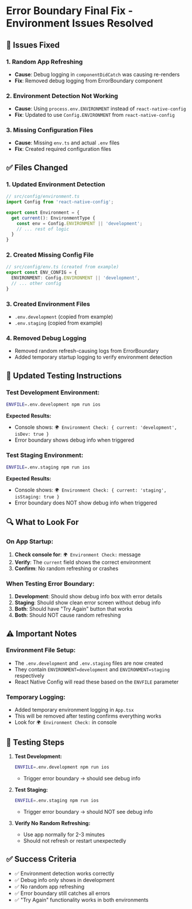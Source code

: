 # Error Boundary Final Fix - Environment Issues Resolved

## 🔧 **Issues Fixed**

### **1. Random App Refreshing**
- **Cause**: Debug logging in `componentDidCatch` was causing re-renders
- **Fix**: Removed debug logging from ErrorBoundary component

### **2. Environment Detection Not Working**
- **Cause**: Using `process.env.ENVIRONMENT` instead of `react-native-config`
- **Fix**: Updated to use `Config.ENVIRONMENT` from `react-native-config`

### **3. Missing Configuration Files**
- **Cause**: Missing `env.ts` and actual `.env` files
- **Fix**: Created required configuration files

## ✅ **Files Changed**

### **1. Updated Environment Detection**
```typescript
// src/config/environment.ts
import Config from 'react-native-config';

export const Environment = {
  get current(): EnvironmentType {
    const env = Config.ENVIRONMENT || 'development';
    // ... rest of logic
  }
}
```

### **2. Created Missing Config File**
```typescript
// src/config/env.ts (created from example)
export const ENV_CONFIG = {
  ENVIRONMENT: Config.ENVIRONMENT || 'development',
  // ... other config
}
```

### **3. Created Environment Files**
- `.env.development` (copied from example)
- `.env.staging` (copied from example)

### **4. Removed Debug Logging**
- Removed random refresh-causing logs from ErrorBoundary
- Added temporary startup logging to verify environment detection

## 🧪 **Updated Testing Instructions**

### **Test Development Environment:**
```bash
ENVFILE=.env.development npm run ios
```

**Expected Results:**
- Console shows: `🌍 Environment Check: { current: 'development', isDev: true }`
- Error boundary shows debug info when triggered

### **Test Staging Environment:**
```bash
ENVFILE=.env.staging npm run ios
```

**Expected Results:**
- Console shows: `🌍 Environment Check: { current: 'staging', isStaging: true }`
- Error boundary does NOT show debug info when triggered

## 🔍 **What to Look For**

### **On App Startup:**
1. **Check console for**: `🌍 Environment Check:` message
2. **Verify**: The `current` field shows the correct environment
3. **Confirm**: No random refreshing or crashes

### **When Testing Error Boundary:**
1. **Development**: Should show debug info box with error details
2. **Staging**: Should show clean error screen without debug info
3. **Both**: Should have "Try Again" button that works
4. **Both**: Should NOT cause random refreshing

## ⚠️ **Important Notes**

### **Environment File Setup:**
- The `.env.development` and `.env.staging` files are now created
- They contain `ENVIRONMENT=development` and `ENVIRONMENT=staging` respectively
- React Native Config will read these based on the `ENVFILE` parameter

### **Temporary Logging:**
- Added temporary environment logging in `App.tsx`
- This will be removed after testing confirms everything works
- Look for `🌍 Environment Check:` in console

## 🚀 **Testing Steps**

1. **Test Development:**
   ```bash
   ENVFILE=.env.development npm run ios
   ```
   - Trigger error boundary → should see debug info

2. **Test Staging:**
   ```bash
   ENVFILE=.env.staging npm run ios
   ```
   - Trigger error boundary → should NOT see debug info

3. **Verify No Random Refreshing:**
   - Use app normally for 2-3 minutes
   - Should not refresh or restart unexpectedly

## ✅ **Success Criteria**
- ✅ Environment detection works correctly
- ✅ Debug info only shows in development
- ✅ No random app refreshing
- ✅ Error boundary still catches all errors
- ✅ "Try Again" functionality works in both environments